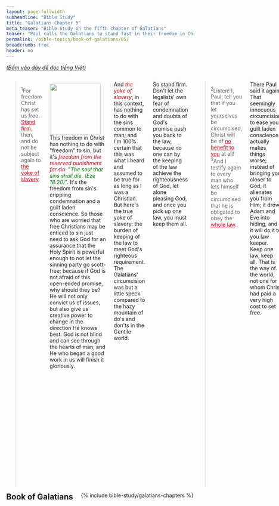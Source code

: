```yaml
---
layout: page-fullwidth
subheadline: "Bible Study"
title: "Galatians Chapter 5"
meta_teaser: "Bible Study on the fifth chapter of Galatians"
teaser: "Paul calls the Galatians to stand fast in their freedom in Christ, to stand firm against the pressure to go back to the law via circumcision (or justification based on observance of the law). To walk in the Spirit, as opposed to the keeping of the law, that they might be able to love one another, and to bear fruit of the Spirit."
permalink: /bible-topics/book-of-galatians/05/
breadcrumb: true
header: no
---
```

<!--more-->
<p style="font-style: italic;"><a href="{{ site.projectname }}/hoc-kinh-thanh/sach-ga-la-ti/05/">(Bấm vào đây để đọc tiếng Việt)</a></p>
<div class="row">
<div class="medium-8 columns" markdown="1">

<!-- main body text -->
> <sup>1</sup>For freedom Christ has set us free. <span style="text-decoration: underline;"><span style="color: #d30015; text-decoration: underline;">Stand firm</span></span>, then, and do not be subject again to <span style="text-decoration: underline;"><span style="color: #d30015; text-decoration: underline;">the yoke of slavery</span></span>.<span style="text-align: justify;">

<div>
<p>
<img alt src="{{ site.baseurl }}/images/different-gospel.jpg" style="border: 0px none; margin: 7px 15px 0px 0px; max-width: 100%; height: 136px; padding: 0px; float: left;">
This freedom in Christ has nothing to do with "freedom" to sin, but it's <em><span style="color: #d30015;">freedom from the reserved punishment for sin</span></em>: "<span style="color: #008000;"><em>The soul that sins shall die. (Eze 18:20)</em></span>". It's the freedom from sin's crippling condemnation and a guilt laden conscience. So those who are worried that free Christians may be enticed to sin just need to ask God for an assurance that the Holy Spirit is powerful enough to not let the sinning party go scott-free; because if God is not afraid of this open-ended promise, why should they be? He will not only convict us of issues, but also give us creative power to change in the direction He knows best. God is not blind and can see through the hearts of man, and He who began a good work in us will finish it gloriously.
</p>
</div>

And <em><span style="color: #d30015;">the yoke of slavery</span></em>, in this context, has nothing to do with the sins common to man; and I'm 100% certain that this was what I heard and assumed to be true for as long as I was a Christian. But here's the true yoke of slavery: the burden&nbsp;of keeping of the law to meet God's righteous requirement. The Galatians' circumcision was but a little speck compared to the hazy mountain of do's and don'ts in the Gentile world.

So stand firm. Don't let the legalists' own fear of condemnation and doubts of God's promise push you back to the law, because no one can by the keeping of the law achieve the righteousness of God, let alone pleasing God, and once you pick up one law, you must keep them all.

> <sup>2</sup>Listen! I, Paul, tell you that if you let yourselves be circumcised, Christ will be of <span style="text-decoration: underline;"><span style="color: #d30015; text-decoration: underline;">no benefit to you</span></span> at all! <sup>3</sup>And I testify again to every man who lets himself be circumcised that he is obligated to obey the <span style="text-decoration: underline;"><span style="color: #d30015; text-decoration: underline;">whole law</span></span>.<span style="font-size: 11.3333330154419px; text-align: justify;">

There Paul said it again. That seemingly innocuous circumcision to ease your guilt laden conscience actually makes things worse; instead of bringing you closer to God, it alienates you from Him; it drove Adam and Eve into hiding, and it will do it to you law keeper. Keep one law, keep all. That is the way of the world, not one for whom Christ had paid a very high cost to set free.

> <sup>4</sup>You who are trying to be declared righteous by the law have been <span style="text-decoration: underline;"><span style="color: #d30015; text-decoration: underline;">alienated from Christ</span></span>; you have <span style="text-decoration: underline;"><span style="color: #d30015; text-decoration: underline;">fallen away from grace</span></span>!<span style="font-size: 11.3333330154419px; text-align: justify;">

For so long, many Christians have held a faulty understanding that if you keep falling into the same sins, making the same mistakes, God may let you go, and you will fall away from grace. Actually the opposite is true. The one who is so weak and most vulnerable is actually the one who needs Him the most, but the one to <em><span style="color: #d30015;">fall away</span></em> is among the upright law-keeping folks, the very people who do this forbidden thing: trying to be declared righteous by the law.

> <sup>5</sup>For through the Spirit, by faith, we <span style="text-decoration: underline;"><span style="color: #d30015; text-decoration: underline;">wait expectantly</span></span> for the hope of righteousness.<span style="font-size: 11.3333330154419px; text-align: justify;">

We only wait, especially wait expectantly, for what that is already ours, otherwise we must work to prove our worth to earn it, while never knowing for sure if the hope can be realized. This hope that Paul writes about is the kind expressed as the "blessed assurance," or the "substance of things hoped for, the evidence of things not seen." This is the kind of faith that pleases God, to trust in His promise, to believe in His character that God cannot lie.

> <sup>6</sup>For in Christ Jesus neither circumcision nor uncircumcision carries any weight—<span style="text-decoration: underline;"><span style="color: #d30015; text-decoration: underline;">the only thing that matters</span></span> is faith working through love.

The addition of religious rituals and ordinances do not add anything to what Christ had done. And faith can only work through love, not through the obligation to the law. Under law, any kind of law, love will be suffocated, and faith will be extinguished. This is exactly what Paul wrote in verse 3:12 that the law is not based on faith, the Vietnamese translation may even have it better: "<span style="color: #008000;"><em>Vả luật pháp không phải đồng một thứ với đức tin (the law is not made of the same stuff with faith).</em></span>" If they're of different kinds, they cannot mix.

And only faith can work through love, while law will clearly work through fear, the fear of punishment. If you're obsessed with law keeping, you're not working through love.

> <sup>7</sup>You were running well; who prevented you from obeying the truth? <sup>8</sup>This persuasion does not come from <span style="text-decoration: underline; color: #d30015;">the one who calls you</span>! <sup>9</sup>A little <span style="text-decoration: underline;"><span style="color: #d30015; text-decoration: underline;">yeast</span></span> makes the whole batch of dough rise! <sup>10</sup>I am confident in the Lord that you will accept no other view. But the one who is confusing you will pay the penalty, whoever he may be.<span style="font-size: 11.3333330154419px; text-align: justify;">

God is the one who initially called them, so evidently the voice that is calling them back to the law belongs to ... someone else untrustworthy.

How did Paul know what Jesus said to his disciples long ago? Or was he among the Pharisees lurking around and took in much of what he said without understanding? But now he knows, Jesus spoke about him, and now he uses it against the legalists still much at work in the body of Christ in Galatia.

A little yeast, a little law, circumcision, do not handle, do not touch, a little precept here, a little precept there, enough to cause the whole body to stumble. Sounds holy and self-sacrificial, but add nothing to what that pleases God. On the other hand, these little laws take the people's eyes off of Jesus and onto themselves or others, and then there is infighting and the pursuit of vain glory.

> <sup>11</sup>Now, brothers and sisters, if I am still preaching circumcision, why am I still being persecuted? In that case the offense of the cross has been removed. <sup>12</sup>I wish those agitators would go so far as to castrate themselves!<span style="font-size: 11.3333330154419px; text-align: justify;">

The first part of verse 11 is rather self explanatory, but the later part ... how can it be interpreted? That if Paul was still preaching circumcision, it would have been acceptable as part of Christianity, then it is not incompatible with the cross of Christ? Perhaps this reasoning of Paul can be left alone and it won't affect his overall message. Verse 12 is rather hilarious but perhaps Paul was saying that if they think circumcision is important toward their higher spirituality, they might as well castrate themselves.

#### <strong>Practice Love</strong>

> <sup>13</sup>For you were called to freedom, brothers and sisters; only <span style="text-decoration: underline; color: #d30015;">do not use your freedom</span> as an opportunity to indulge your flesh, but through love serve one another.<span style="font-size: 11.3333330154419px; text-align: justify;">

There is always a possibility of someone taking this freedom to an extreme, but this verse rather than threatens to take away freedom, it affirms it, because if the freedom is conditional, the withdrawal of it is a threat in itself. This freedom is <em><span style="color: #d30015;">unconditional</span></em>, so much so that some might dare to take advantage of it.

This is similar to 1 Cor 10:23: "<em><span style="color: #008000;">All things are lawful, but not all things are profitable. Allthings are lawful, but not all things edify</span></em>." All things mean exactly that. A Christian now has complete diplomatic immunity in this foreign land.

With this <em><span style="color: #d30015;">total immunity and freedom</span></em>, a Christian can love freely, and serve without obligation, but willingly become a slave to love, to serve, from a free heart.

> <sup>14</sup>For the whole law can be summed up in a single commandment, namely, “You must love your neighbor as yourself. <span style="color: #000000;">(NET)</span>”, or "For all the law is fulfilled in one word, even in this; Thou shalt love thy neighbour as thyself."<span style="color: #000000;"> as in the King James version</span>

According to Jamieson, Fausset and Brown, the oldest manuscript says "<em>all the law <span style="color: #d30015;"><strong>has been</strong></span> fulfilled.</em>" Of course it was Christ who fulfilled all the law; and He did it on our behalf. He loved, and He counted it as our love; He died, and we are counted as buried with Him; He perfectly carried out God's law, and we're all forgiven. Then I can say without shame that I have fulfilled God's great love command, because I have put on Christ, and He did it.

When the law dominates this church, there can be nothing but troubles, because the law is not based on faith, and it actually provokes the works of the flesh. How can there be love if each would use the law to find faults with one another? That would lead to the following verse:

> <sup>15</sup>However, if you continually bite and devour one another, beware that you are not consumed by one another.

This is a typical symptom of a church operating on the basis of legality.

> <sup>16</sup>But I say, <span style="text-decoration: underline;"><span style="color: #d30015; text-decoration: underline;">live by the Spirit</span></span> and you will not carry out the desires of the flesh. <sup>17</sup>For the flesh has desires that are opposed to the Spirit, and the Spirit has desires that are opposed to the flesh, for these are in opposition to each other, so that you cannot do what you want. <sup>18</sup>But if you are led by the Spirit, you are not under the law.

Paul now shows them the way to stop biting each other: to live by the Spirit through their faith in Christ. Spirit vs. flesh, faith vs. law. Choose one and you will be free from the other.

> <sup>19</sup>Now the <span style="text-decoration: underline;"><span style="color: #d30015; text-decoration: underline;">works of the flesh</span></span> are obvious: sexual immorality, impurity, depravity, <sup>20</sup>idolatry, sorcery, hostilities, strife, jealousy, outbursts of anger, selfish rivalries, dissensions, factions, <sup>21</sup>envying, murder, drunkenness, carousing, and similar things. I am warning you, as I had warned you before: Those who practice such things <span style="text-decoration: underline;"><span style="color: #d30015; text-decoration: underline;">will not inherit the kingdom of God</span></span>!

As a fleshly being, here are the inevitable aspects of your life: all of the sins above. Each of us will own a part of the list above, there is no exception. So in and of yourself, you will not inherit the kingdom of God.

> <sup>22</sup>But the fruit of the Spirit is love, joy, peace, patience, kindness, goodness, faithfulness, <sup>23</sup>gentleness, and self-control. <span style="text-decoration: underline;"><span style="color: #d30015; text-decoration: underline;">Against such things there is no law</span></span>.<span style="font-size: 11.3333330154419px; text-align: justify;">

But those that live by the Spirit are promised what the law keepers try to get but can't. Because you do not need any law to command the production of the Spirit's fruit, on the contrary, the law actually promotes the works of the flesh.

<em><span style="color: #d30015;">Against such things there is no law</span></em> means there is no law that commands you to produce these fruits. In other words, the fruits could only come out where there is a vacuum of the law.

> <sup>24</sup>Now those who belong to Christ <span style="text-decoration: underline;"><span style="color: #d30015; text-decoration: underline;">have crucified</span></span> the flesh with its passions and desires.

To have the flesh crucified is to have fulfilled all the requirements of the law, to be no longer under its guardianship. This is a wonderful gift to us: we're counted as already buried with Christ, debt fully paid, declared innocent.

Practically speaking, our flesh with its passions and desires are still as alive as ever, but positionally speaking, the flesh with its passions and desires are imparted a virtual death thanks to Christ so we may be considered blameless on the day Christ comes to welcome His bride. The mistake most Christians make is their focus on the eradication of the practical flesh with its passions and desires. Let's not forget God gave us a restart with Noah's family and the great flood, and many thousand years until Christ comes to show us man cannot eradicate the sins of his flesh.

> <sup>25</sup>If we live by the Spirit, let us also behave in accordance with the Spirit. <sup>26</sup>Let us not become conceited, provoking one another, being jealous of one another.

The call here is to let go of the law and take the hand of Christ in the Spirit. That's the only way we can truly become a channel of God's peace.

{% include bible-study/bible-study-footer %}
</div><!-- /.medium-8.columns -->
<div class="bible-index medium-4 columns">
<h2 style="margin: 0px">Book of Galatians</h2>
        {% include bible-study/galatians-chapters %}
</div><!-- /.medium-4.columns -->
</div><!-- /.row -->
